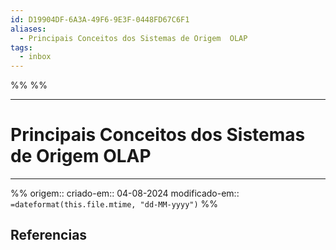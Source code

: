 ```yaml
---
id: D19904DF-6A3A-49F6-9E3F-0448FD67C6F1
aliases:
  - Principais Conceitos dos Sistemas de Origem  OLAP
tags:
  - inbox
---
```

%%
%%
___
# Principais Conceitos dos Sistemas de Origem  OLAP





---

%%
origem:: 
criado-em:: 04-08-2024
modificado-em:: `=dateformat(this.file.mtime, "dd-MM-yyyy")`
%%
## Referencias